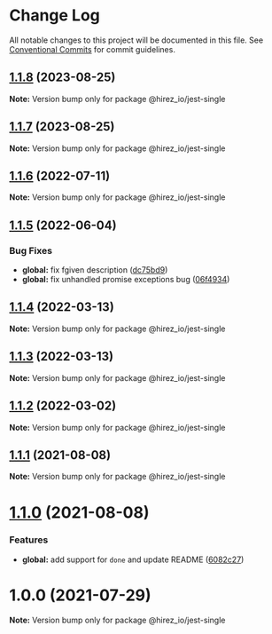 # Change Log

All notable changes to this project will be documented in this file.
See [Conventional Commits](https://conventionalcommits.org) for commit guidelines.

## [1.1.8](https://github.com/hirezio/single/compare/@hirez_io/jest-single@1.1.7...@hirez_io/jest-single@1.1.8) (2023-08-25)

**Note:** Version bump only for package @hirez_io/jest-single





## [1.1.7](https://github.com/hirezio/single/compare/@hirez_io/jest-single@1.1.6...@hirez_io/jest-single@1.1.7) (2023-08-25)

**Note:** Version bump only for package @hirez_io/jest-single





## [1.1.6](https://github.com/hirezio/single/compare/@hirez_io/jest-single@1.1.5...@hirez_io/jest-single@1.1.6) (2022-07-11)

**Note:** Version bump only for package @hirez_io/jest-single





## [1.1.5](https://github.com/hirezio/single/compare/@hirez_io/jest-single@1.1.4...@hirez_io/jest-single@1.1.5) (2022-06-04)


### Bug Fixes

* **global:** fix fgiven description ([dc75bd9](https://github.com/hirezio/single/commit/dc75bd9ff24b6f4f5b50ed734e1ffed99b9c46ae))
* **global:** fix unhandled promise exceptions bug ([06f4934](https://github.com/hirezio/single/commit/06f4934c607aeec06520874a2563e2bd002a1337))





## [1.1.4](https://github.com/hirezio/single/compare/@hirez_io/jest-single@1.1.3...@hirez_io/jest-single@1.1.4) (2022-03-13)

**Note:** Version bump only for package @hirez_io/jest-single





## [1.1.3](https://github.com/hirezio/single/compare/@hirez_io/jest-single@1.1.2...@hirez_io/jest-single@1.1.3) (2022-03-13)

**Note:** Version bump only for package @hirez_io/jest-single





## [1.1.2](https://github.com/hirezio/single/compare/@hirez_io/jest-single@1.1.1...@hirez_io/jest-single@1.1.2) (2022-03-02)

**Note:** Version bump only for package @hirez_io/jest-single





## [1.1.1](https://github.com/hirezio/single/compare/@hirez_io/jest-single@1.1.0...@hirez_io/jest-single@1.1.1) (2021-08-08)

**Note:** Version bump only for package @hirez_io/jest-single





# [1.1.0](https://github.com/hirezio/single/compare/@hirez_io/jest-single@1.0.0...@hirez_io/jest-single@1.1.0) (2021-08-08)


### Features

* **global:** add support for `done` and update README ([6082c27](https://github.com/hirezio/single/commit/6082c2710153ea0a5288a25457a7a78828a7b48d))





# 1.0.0 (2021-07-29)

**Note:** Version bump only for package @hirez_io/jest-single
